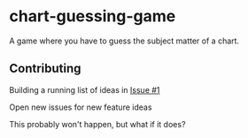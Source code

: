 # chart-guessing-game
A game where you have to guess the subject matter of a chart.

## Contributing
Building a running list of ideas in [Issue #1](https://github.com/decepulis/chart-guessing-game/issues/1)

Open new issues for new feature ideas

This probably won't happen, but what if it does?

